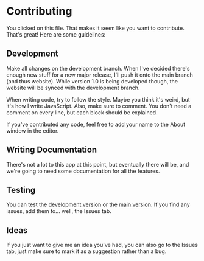 # Contributing

You clicked on this file. That makes it seem like you want to contribute. That's great! Here are some guidelines:

## Development

Make all changes on the development branch. When I've decided there's enough new stuff for a new major release, I'll push it onto the main branch (and thus website). While version 1.0 is being developed though, the website will be synced with the development branch.

When writing code, try to follow the style. Maybe you think it's weird, but it's how I write JavaScript. Also, make sure to comment. You don't need a comment on every line, but each block should be explained.

If you've contributed any code, feel free to add your name to the About window in the editor.

## Writing Documentation

There's not a lot to this app at this point, but eventually there will be, and we're going to need some documentation for all the features.

## Testing

You can test the [development version](https://dev.dawnline.turnoffthetv.xyz) or the [main version](https://dawnline.turnoffthetv.xyz). If you find any issues, add them to... well, the Issues tab.

## Ideas

If you just want to give me an idea you've had, you can also go to the Issues tab, just make sure to mark it as a suggestion rather than a bug.
